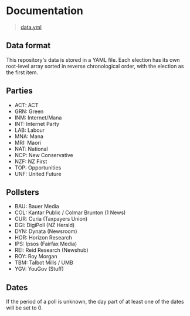 # Documentation

> [data.yml](data.yml)

## Data format

This repository's data is stored in a YAML file.
Each election has its own root-level array sorted in reverse chronological order, with the election as the first item.

## Parties

- ACT: ACT
- GRN: Green
- INM: Internet/Mana
- INT: Internet Party
- LAB: Labour
- MNA: Mana
- MRI: Maori
- NAT: National
- NCP: New Conservative
- NZF: NZ First
- TOP: Opportunities
- UNF: United Future

## Pollsters
- BAU: Bauer Media
- COL: Kantar Public / Colmar Brunton (1 News)
- CUR: Curia (Taxpayers Union)
- DGI: DigiPoll (NZ Herald)
- DYN: Dynata (Newsroom)
- HOR: Horizon Research
- IPS: Ipsos (Fairfax Media)
- REI: Reid Research (Newshub)
- ROY: Roy Morgan
- TBM: Talbot Mills / UMB
- YGV: YouGov (Stuff)

## Dates
If the period of a poll is unknown, the day part of at least one of the dates will be set to 0.
